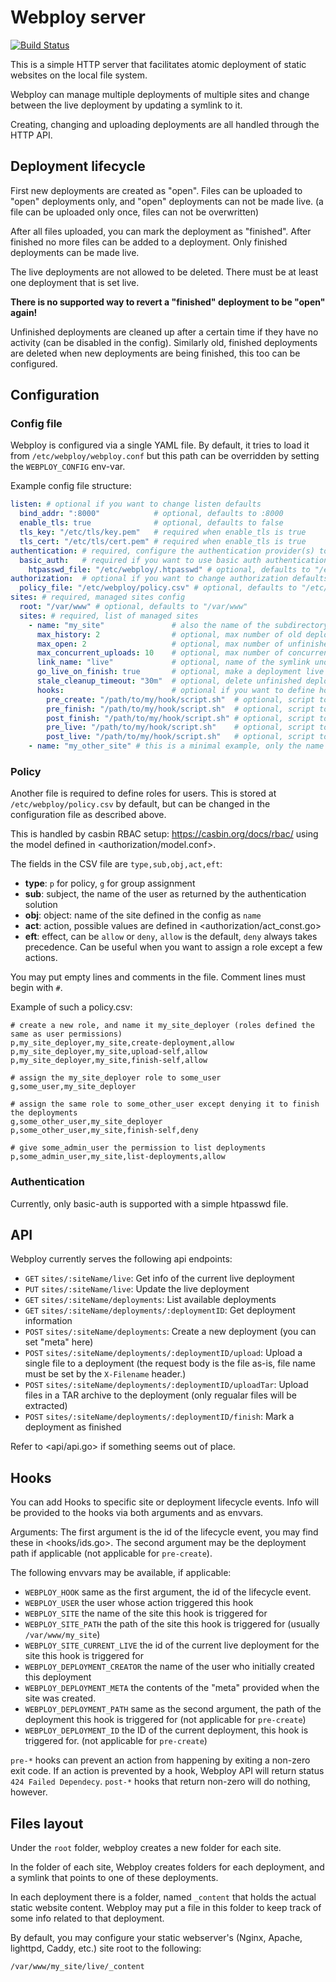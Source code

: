 # Webploy server

[![Build Status](https://drone.k8s.marcsello.com/api/badges/marcsello/webploy-server/status.svg?ref=refs/heads/main)](https://drone.k8s.marcsello.com/marcsello/webploy-server)

This is a simple HTTP server that facilitates atomic deployment of static websites on the local file system.

Webploy can manage multiple deployments of multiple sites and change between the live deployment by updating a symlink to it.

Creating, changing and uploading deployments are all handled through the HTTP API. 

## Deployment lifecycle

First new deployments are created as "open". Files can be uploaded to "open" deployments only, and "open" deployments can not be made live. (a file can be uploaded only once, files can not be overwritten)

After all files uploaded, you can mark the deployment as "finished". After finished no more files can be added to a deployment. Only finished deployments can be made live.

The live deployments are not allowed to be deleted. There must be at least one deployment that is set live.

**There is no supported way to revert a "finished" deployment to be "open" again!**

Unfinished deployments are cleaned up after a certain time if they have no activity (can be disabled in the config). 
Similarly old, finished deployments are deleted when new deployments are being finished, this too can be configured.

## Configuration

### Config file

Webploy is configured via a single YAML file. By default, it tries to load it from `/etc/webploy/webploy.conf` 
but this path can be overridden by setting the `WEBPLOY_CONFIG` env-var.

Example config file structure:

```yaml
listen: # optional if you want to change listen defaults
  bind_addr: ":8000"            # optional, defaults to :8000
  enable_tls: true              # optional, defaults to false
  tls_key: "/etc/tls/key.pem"   # required when enable_tls is true
  tls_cert: "/etc/tls/cert.pem" # required when enable_tls is true
authentication: # required, configure the authentication provider(s) to be used. At least one must be configured.
  basic_auth:   # required if you want to use basic auth authentication, leave it out to disable
    htpasswd_file: "/etc/webploy/.htpasswd" # optional, defaults to "/etc/webploy/.htpasswd"
authorization:  # optional if you want to change authorization defaults
  policy_file: "/etc/webploy/policy.csv" # optional, defaults to "/etc/webploy/policy.csv"
sites: # required, managed sites config
  root: "/var/www" # optional, defaults to "/var/www"
  sites: # required, list of managed sites
    - name: "my_site"               # also the name of the subdirectory bellow "root"
      max_history: 2                # optional, max number of old deployments to keep, the oldest ones will be deleted, default 2
      max_open: 2                   # optional, max number of unfinished deployment at the same time, default 2
      max_concurrent_uploads: 10    # optional, max number of concurrent uploads to the same deployment, set 0 for no limit, default 10
      link_name: "live"             # optional, name of the symlink under "root"/"name", default "live"
      go_live_on_finish: true       # optional, make a deployment live automatically after finishing it, default true
      stale_cleanup_timeout: "30m"  # optional, delete unfinished deployment if there was no activity on them after this time, set 0 to disable. default 30m  
      hooks:                        # optional if you want to define hooks
        pre_create: "/path/to/my/hook/script.sh"  # optional, script to be run before creating a new deployment, no default
        pre_finish: "/path/to/my/hook/script.sh"  # optional, script to be run before finishing a deployment, no default
        post_finish: "/path/to/my/hook/script.sh" # optional, script to be run after finishing a deployment, no default
        pre_live: "/path/to/my/hook/script.sh"    # optional, script to be run before setting a deployment as live, no default
        post_live: "/path/to/my/hook/script.sh"   # optional, script to be run after setting a deployment as live, no default
    - name: "my_other_site" # this is a minimal example, only the name is required
```

### Policy

Another file is required to define roles for users. This is stored at `/etc/webploy/policy.csv` by default, but can be changed in the configuration file as described above. 

This is handled by casbin RBAC setup: <https://casbin.org/docs/rbac/> using the model defined in <authorization/model.conf>.

The fields in the CSV file are `type,sub,obj,act,eft`:

 - **type**: `p` for policy, `g` for group assignment
 - **sub**: subject, the name of the user as returned by the authentication solution
 - **obj**: object: name of the site defined in the config as `name`
 - **act**: action, possible values are defined in <authorization/act_const.go>
 - **eft**: effect, can be `allow` or `deny`, `allow` is the default, `deny` always takes precedence. Can be useful when you want to assign a role except a few actions.

You may put empty lines and comments in the file. Comment lines must begin with `#`.

Example of such a policy.csv: 
```csv
# create a new role, and name it my_site_deployer (roles defined the same as user permissions)
p,my_site_deployer,my_site,create-deployment,allow
p,my_site_deployer,my_site,upload-self,allow
p,my_site_deployer,my_site,finish-self,allow

# assign the my_site_deployer role to some_user
g,some_user,my_site_deployer

# assign the same role to some_other_user except denying it to finish the deployments
g,some_other_user,my_site_deployer
p,some_other_user,my_site,finish-self,deny

# give some_admin_user the permission to list deployments
p,some_admin_user,my_site,list-deployments,allow
```

### Authentication

Currently, only basic-auth is supported with a simple htpasswd file.

## API

Webploy currently serves the following api endpoints:

- `GET` `sites/:siteName/live`: Get info of the current live deployment
- `PUT` `sites/:siteName/live`: Update the live deployment
- `GET` `sites/:siteName/deployments`: List available deployments
- `GET` `sites/:siteName/deployments/:deploymentID`: Get deployment information
- `POST` `sites/:siteName/deployments`: Create a new deployment (you can set "meta" here)
- `POST` `sites/:siteName/deployments/:deploymentID/upload`: Upload a single file to a deployment (the request body is the file as-is, file name must be set by the `X-Filename` header.)
- `POST` `sites/:siteName/deployments/:deploymentID/uploadTar`: Upload files in a TAR archive to the deployment (only regualar files will be extracted)
- `POST` `sites/:siteName/deployments/:deploymentID/finish`: Mark a deployment as finished

Refer to <api/api.go> if something seems out of place.

## Hooks

You can add Hooks to specific site or deployment lifecycle events. Info will be provided to the hooks via both arguments and as envvars.

Arguments: The first argument is the id of the lifecycle event, you may find these in <hooks/ids.go>. The second argument may be the deployment path if applicable (not applicable for `pre-create`).

The following envvars may be available, if applicable:
 - `WEBPLOY_HOOK` same as the first argument, the id of the lifecycle event.
 - `WEBPLOY_USER` the user whose action triggered this hook
 - `WEBPLOY_SITE` the name of the site this hook is triggered for
 - `WEBPLOY_SITE_PATH` the path of the site this hook is triggered for (usually `/var/www/my_site`)
 - `WEBPLOY_SITE_CURRENT_LIVE` the id of the current live deployment for the site this hook is triggered for
 - `WEBPLOY_DEPLOYMENT_CREATOR` the name of the user who initially created this deployment
 - `WEBPLOY_DEPLOYMENT_META` the contents of the "meta" provided when the site was created.
 - `WEBPLOY_DEPLOYMENT_PATH` same as the second argument, the path of the deployment this hook is triggered for (not applicable for `pre-create`)
 - `WEBPLOY_DEPLOYMENT_ID` the ID of the current deployment, this hook is triggered for. (not applicable for `pre-create`)

`pre-*` hooks can prevent an action from happening by exiting a non-zero exit code.
If an action is prevented by a hook, Webploy API will return status `424 Failed Dependecy`. `post-*` hooks that return non-zero will do nothing, however.

## Files layout

Under the `root` folder, webploy creates a new folder for each site.

In the folder of each site, Webploy creates folders for each deployment, and a symlink that points to one of these deployments.

In each deployment there is a folder, named `_content` that holds the actual static website content. 
Webploy may put a file in this folder to keep track of some info related to that deployment.

By default, you may configure your static webserver's (Nginx, Apache, lighttpd, Caddy, etc.) site root to the following:

`/var/www/my_site/live/_content`
